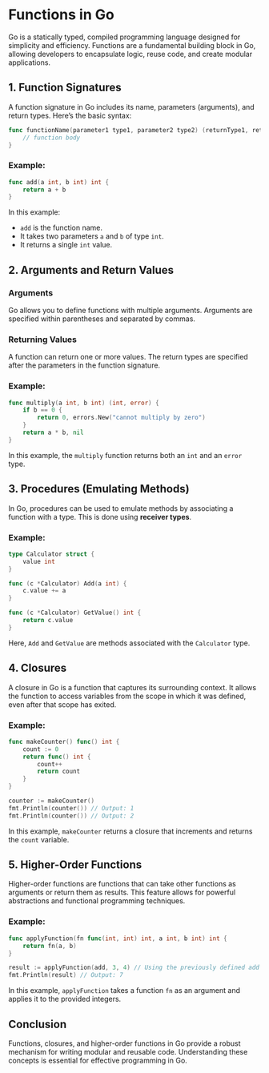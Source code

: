 
# Functions in Go

Go is a statically typed, compiled programming language designed for simplicity and efficiency. Functions are a fundamental building block in Go, allowing developers to encapsulate logic, reuse code, and create modular applications.

## 1. Function Signatures

A function signature in Go includes its name, parameters (arguments), and return types. Here’s the basic syntax:

```go
func functionName(parameter1 type1, parameter2 type2) (returnType1, returnType2) {
    // function body
}
```

### Example:
```go
func add(a int, b int) int {
    return a + b
}
```

In this example:
- `add` is the function name.
- It takes two parameters `a` and `b` of type `int`.
- It returns a single `int` value.

## 2. Arguments and Return Values

### Arguments

Go allows you to define functions with multiple arguments. Arguments are specified within parentheses and separated by commas.

### Returning Values

A function can return one or more values. The return types are specified after the parameters in the function signature.

### Example:
```go
func multiply(a int, b int) (int, error) {
    if b == 0 {
        return 0, errors.New("cannot multiply by zero")
    }
    return a * b, nil
}
```

In this example, the `multiply` function returns both an `int` and an `error` type.

## 3. Procedures (Emulating Methods)

In Go, procedures can be used to emulate methods by associating a function with a type. This is done using **receiver types**.

### Example:
```go
type Calculator struct {
    value int
}

func (c *Calculator) Add(a int) {
    c.value += a
}

func (c *Calculator) GetValue() int {
    return c.value
}
```

Here, `Add` and `GetValue` are methods associated with the `Calculator` type.

## 4. Closures

A closure in Go is a function that captures its surrounding context. It allows the function to access variables from the scope in which it was defined, even after that scope has exited.

### Example:
```go
func makeCounter() func() int {
    count := 0
    return func() int {
        count++
        return count
    }
}

counter := makeCounter()
fmt.Println(counter()) // Output: 1
fmt.Println(counter()) // Output: 2
```

In this example, `makeCounter` returns a closure that increments and returns the `count` variable.

## 5. Higher-Order Functions

Higher-order functions are functions that can take other functions as arguments or return them as results. This feature allows for powerful abstractions and functional programming techniques.

### Example:
```go
func applyFunction(fn func(int, int) int, a int, b int) int {
    return fn(a, b)
}

result := applyFunction(add, 3, 4) // Using the previously defined add function
fmt.Println(result) // Output: 7
```

In this example, `applyFunction` takes a function `fn` as an argument and applies it to the provided integers.

## Conclusion

Functions, closures, and higher-order functions in Go provide a robust mechanism for writing modular and reusable code. Understanding these concepts is essential for effective programming in Go.
